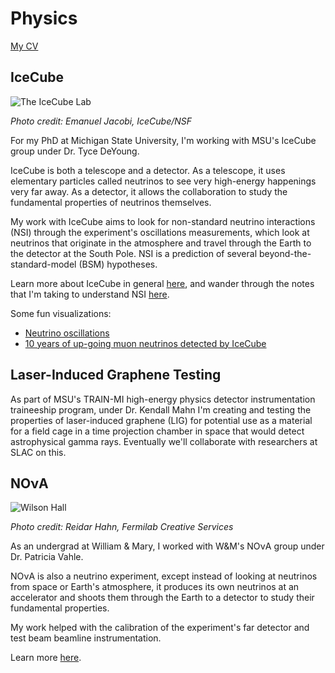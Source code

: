# Physics

[My CV](https://drive.google.com/file/d/1GmbQdrn2zHFgOwxM8j917eYY3sZRiQ26/view?usp=share_link)

## IceCube

![The IceCube Lab](https://icecube.wisc.edu/wp-content/uploads/galleries/Landscapes/gal_Landscapes_icl_moonlight_RGB.jpg)

*Photo credit: Emanuel Jacobi, IceCube/NSF*

For my PhD at Michigan State University, I'm working with MSU's IceCube group under Dr. Tyce DeYoung.

IceCube is both a telescope and a detector. As a telescope, it uses elementary particles called neutrinos to see very high-energy happenings very far away. As a detector, it allows the collaboration to study the fundamental properties of neutrinos themselves.

My work with IceCube aims to look for non-standard neutrino interactions (NSI) through the experiment's oscillations measurements, which look at neutrinos that originate in the atmosphere and travel through the Earth to the detector at the South Pole. NSI is a prediction of several beyond-the-standard-model (BSM) hypotheses.

Learn more about IceCube in general [here](https://icecube.wisc.edu/science/icecube/), and wander through the notes that I'm taking to understand NSI [here](https://finnmayhew.github.io/NSI-knowledge-base/).

Some fun visualizations:

- [Neutrino oscillations](https://philippeller.github.io/osc.html)
- [10 years of up-going muon neutrinos detected by IceCube](https://user-web.icecube.wisc.edu/~lulu/globe_AR/webcity/ngc1068/)

## Laser-Induced Graphene Testing

As part of MSU's TRAIN-MI high-energy physics detector instrumentation traineeship program, under Dr. Kendall Mahn I'm creating and testing the properties of laser-induced graphene (LIG) for potential use as a material for a field cage in a time projection chamber in space that would detect astrophysical gamma rays. Eventually we'll collaborate with researchers at SLAC on this.

## NOνA

![Wilson Hall](https://mod.fnal.gov/mod/stillphotos/2013/0100/13-0146-02D.jpg)

*Photo credit: Reidar Hahn, Fermilab Creative Services*

As an undergrad at William & Mary, I worked with W&M's NOνA group under Dr. Patricia Vahle.

NOνA is also a neutrino experiment, except instead of looking at neutrinos from space or Earth's atmosphere, it produces its own neutrinos at an accelerator and shoots them through the Earth to a detector to study their fundamental properties.

My work helped with the calibration of the experiment's far detector and test beam beamline instrumentation.

Learn more [here](https://novaexperiment.fnal.gov/how-does-nova-work/).
